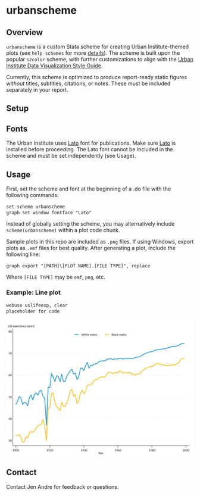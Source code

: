 # urbanscheme

## Overview
`urbanscheme` is a custom Stata scheme for creating Urban Institute-themed plots (see `help schemes` for more [details](https://www.stata.com/manuals/g-4schemesintro.pdf)). The scheme is built upon the popular `s2color` scheme, with further customizations to align with the [Urban Institute Data Visualization Style Guide](https://urbaninstitute.github.io/graphics-styleguide/).

Currently, this scheme is optimized to produce report-ready static figures *without* titles, subtitles, citations, or notes. These must be included separately in your report.

## Setup

## Fonts
The Urban Institute uses [Lato](https://fonts.google.com/specimen/Lato) font for publications. Make sure [Lato](https://fonts.google.com/specimen/Lato) is installed before proceeding. The Lato font cannot be included in the scheme and must be set independently (see Usage).

## Usage
First, set the scheme and font at the beginning of a .do file with the following commands:
```
set scheme urbanscheme
graph set window fontface "Lato"
```
Instead of globally setting the scheme, you may alternatively include `scheme(urbanscheme)` within a plot code chunk.

Sample plots in this repo are included as `.png` files. If using Windows, export plots as `.emf` files for best quality. 
After generating a plot, include the following line:
```
graph export "[PATH]\[PLOT NAME].[FILE TYPE]", replace
```
Where `[FILE TYPE]` may be `emf`, `png`, etc.

### Example: Line plot
```
webuse uslifeexp, clear
placeholder for code
```
![Sample line plot](sample-plots/line-plot.png)

## Contact
Contact Jen Andre for feedback or questions.
